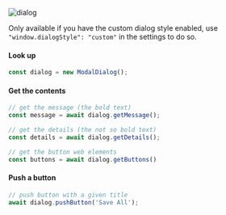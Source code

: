 ![dialog](https://user-images.githubusercontent.com/4181232/108175328-ec1a0900-7100-11eb-97f5-e9c52ad19c78.png)

Only available if you have the custom dialog style enabled, use `"window.dialogStyle": "custom"` in the settings to do so.

#### Look up

```typescript
const dialog = new ModalDialog();
```

#### Get the contents

```typescript
// get the message (the bold text)
const message = await dialog.getMessage();

// get the details (the not so bold text)
const details = await dialog.getDetails();

// get the button web elements
const buttons = await dialog.getButtons()
```

#### Push a button

```typescript
// push button with a given title
await dialog.pushButton('Save All');
```
